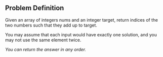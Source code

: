 <h2>Problem Definition</h2>
<p>Given an array of integers nums and an integer target, return indices of the two numbers such that they add up to target.</p>
<p>You may assume that each input would have exactly one solution, and you may not use the same element twice.</p>
<p><i>You can return the answer in any order.</i></p>